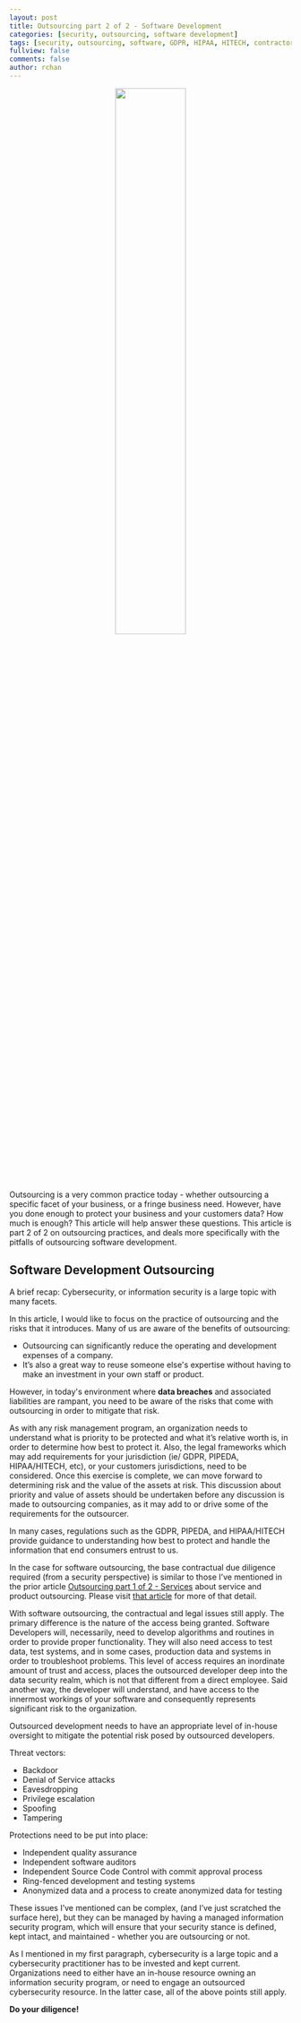 ```yaml
---
layout: post
title: Outsourcing part 2 of 2 - Software Development
categories: [security, outsourcing, software development]
tags: [security, outsourcing, software, GDPR, HIPAA, HITECH, contractors, authored-by-RC]
fullview: false
comments: false
author: rchan
---
```

<div class="col-small-1" align="center">
<img src="https://cyberthreatinfo.github.io/images/outsource.jpg" style='height: 50%; width: 50%; object-fit: contain;'>
</div>
<BR>
Outsourcing is a very common practice today - whether outsourcing a specific 
facet of your business, or a fringe business need.  However, have you done 
enough to protect your business and your customers data?  How much is enough?
This article will help answer these questions.  This article is part 2 of 2 on 
outsourcing practices, and deals more specifically with the pitfalls of 
outsourcing software development.


## Software Development Outsourcing 

A brief recap: Cybersecurity, or information security is a large topic with 
many facets. 

In this article, I would like to focus on the practice of outsourcing and the 
risks that it introduces.  Many of us are aware of the benefits of outsourcing: 
-  Outsourcing can significantly reduce the operating and development expenses 
   of a company.
-  It’s also a great way to reuse someone else's expertise without having to 
   make an investment in your own staff or product.


However, in today's environment where **data breaches** and associated 
liabilities are rampant, you need to be aware of the risks that come with 
outsourcing in order to mitigate that risk.

As with any risk management program, an organization needs to understand what 
is priority to be protected and what it’s relative worth is, in order to 
determine how best to protect it.  Also, the legal frameworks which may add 
requirements for your jurisdiction (ie/ GDPR, PIPEDA, HIPAA/HITECH, etc), or 
your customers jurisdictions, need to be considered.  Once this exercise is 
complete, we can move forward to determining risk and the value of the assets 
at risk. This discussion about priority and value of assets should be 
undertaken before  any discussion is made to outsourcing companies, as it may 
add to or drive some of the requirements for the outsourcer.

In many cases, regulations such as the GDPR, PIPEDA, and HIPAA/HITECH provide
guidance to understanding how best to protect and handle the information that 
end consumers entrust to us.

In the case for software outsourcing, the base contractual due diligence 
required (from a security perspective) is similar to those I’ve mentioned in 
the prior article [Outsourcing part 1 of 2 - Services](/security/outsourcing/2019/08/30/outsourcing-service.html) 
about service and product outsourcing.  Please visit [that article](/security/outsourcing/2019/08/30/outsourcing-service.html)
for more of that detail. 

With software outsourcing, the contractual and legal issues still apply.  The 
primary difference is the nature of the access being granted.  Software 
Developers will, necessarily, need to develop algorithms and routines in 
order to provide proper functionality. They will also need access to test data, 
test systems, and in some cases, production data and systems in order to 
troubleshoot problems. This level of access requires an inordinate amount of 
trust and access, places the outsourced developer deep into the data security 
realm, which is not that different from a direct employee. Said another way, 
the developer will understand, and have access to the innermost workings of 
your software and consequently represents significant risk to the organization. 

Outsourced development needs to have an appropriate level of in-house 
oversight to mitigate the potential risk posed by outsourced developers.

Threat vectors:
- Backdoor
- Denial of Service attacks
- Eavesdropping
- Privilege escalation
- Spoofing
- Tampering

Protections need to be put into place: 
- Independent quality assurance
- Independent software auditors
- Independent Source Code Control with commit approval process
- Ring-fenced development and testing systems
- Anonymized data and a process to create anonymized data for testing

These issues I’ve mentioned can be complex, (and I’ve just scratched the 
surface here), but they can be managed by having a managed information 
security program, which will ensure that your security stance is defined, 
kept intact, and maintained - whether you are outsourcing or not.

As I mentioned in my first paragraph, cybersecurity is a large topic and a 
cybersecurity practitioner has to be invested and kept current.  Organizations 
need to either have an in-house resource owning an information security program, 
or need to engage an outsourced cybersecurity resource.  In the latter case, 
all of the above points still apply.  

**Do your diligence!**

